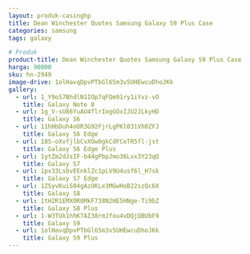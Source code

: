 ```yaml
---
layout: produk-casinghp
title: Dean Winchester Quotes Samsung Galaxy S9 Plus Case
categories: samsung
tags: galaxy

# Produk
product-title: Dean Winchester Quotes Samsung Galaxy S9 Plus Case
harga: 90000
sku: hn-2949
image-drive: 1olHavqDpvPTbGl65m3v5UHEwcuDhoJKk
gallery:
  - url: 1_Y9o57BhdlN1IOp7qFQm91ry1iYvz-vO
    title: Galaxy Note 8
  - url: 1g_V-sU86YuAU4flrIogGOxIJU2JLkyHD
    title: Galaxy S6
  - url: 11hHbDuh4oOR3G92FjrLgPKl031Vh0ZFJ
    title: Galaxy S6 Edge
  - url: 18S-oXvfjlbCvXOw0gkCdFCeTR5fl-jst
    title: Galaxy S6 Edge Plus
  - url: 1ytZm2dJsIF-b44gPbpJmo36Lxx3Y23qQ
    title: Galaxy S7
  - url: 1pv33LsbvEEnklZc1pLV9U4usf6l_H7sk
    title: Galaxy S7 Edge
  - url: 1ZSyvKuiS04gAzUKLe3MGwHoB22szQc6X
    title: Galaxy S8
  - url: 1tH2R1EMXOR0MkF738N2HE5HNge-Ti9bZ
    title: Galaxy S8 Plus
  - url: 1-W3TUk1hhK7AI38rmJfou4vDQjQBUbF9
    title: Galaxy S9
  - url: 1olHavqDpvPTbGl65m3v5UHEwcuDhoJKk
    title: Galaxy S9 Plus
---
```

